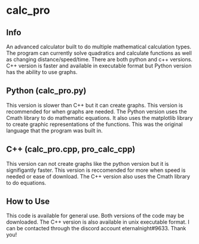 # calc_pro
## Info
An advanced calculator built to do multiple mathematical calculation types.
The program can currently solve quadratics and calculate functions as well as changing distance/speed/time.
There are both python and c++ versions.
C++ version is faster and available in executable format but Python version has the ability to use graphs.

## Python (calc_pro.py)
This version is slower than C++ but it can create graphs.
This version is recommended for when graphs are needed.
The Python version uses the Cmath library to do mathematic equations.
It also uses the matplotlib library to create graphic representations of the functions.
This was the original language that the program was built in.

## C++ (calc_pro.cpp, pro_calc_cpp)
This version can not create graphs like the python version but it is signifigantly faster.
This version is reccomended for more when speed is needed or ease of download.
The C++ version also uses the Cmath library to do equations.

## How to Use
This code is available for general use.
Both versions of the code may be downloaded.
The C++ version is also available in unix executable format.
I can be contacted through the discord account eternalnight#9633.
Thank you!
